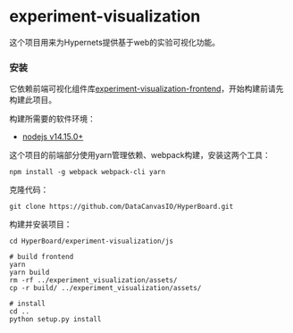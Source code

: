 # experiment-visualization

这个项目用来为Hypernets提供基于web的实验可视化功能。

### 安装

它依赖前端可视化组件库[experiment-visualization-frontend](../experiment-visualization-frontend)，开始构建前请先构建此项目。

构建所需要的软件环境：
- [nodejs v14.15.0+](https://nodejs.org/en/)

这个项目的前端部分使用yarn管理依赖、webpack构建，安装这两个工具：
```
npm install -g webpack webpack-cli yarn
```

克隆代码：
```shell
git clone https://github.com/DataCanvasIO/HyperBoard.git
```

构建并安装项目：
```shell
cd HyperBoard/experiment-visualization/js

# build frontend
yarn
yarn build
rm -rf ../experiment_visualization/assets/
cp -r build/ ../experiment_visualization/assets/

# install 
cd ..
python setup.py install
```
